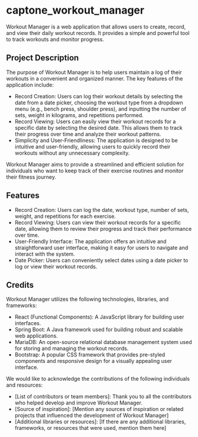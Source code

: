 # captone_workout_manager


Workout Manager is a web application that allows users to create, record, and view their daily workout records. It provides a simple and powerful tool to track workouts and monitor progress.

## Project Description

The purpose of Workout Manager is to help users maintain a log of their workouts in a convenient and organized manner. The key features of the application include:

- Record Creation: Users can log their workout details by selecting the date from a date picker, choosing the workout type from a dropdown menu (e.g., bench press, shoulder press), and inputting the number of sets, weight in kilograms, and repetitions performed.
- Record Viewing: Users can easily view their workout records for a specific date by selecting the desired date. This allows them to track their progress over time and analyze their workout patterns.
- Simplicity and User-Friendliness: The application is designed to be intuitive and user-friendly, allowing users to quickly record their workouts without any unnecessary complexity.

Workout Manager aims to provide a streamlined and efficient solution for individuals who want to keep track of their exercise routines and monitor their fitness journey.

## Features

- Record Creation: Users can log the date, workout type, number of sets, weight, and repetitions for each exercise.
- Record Viewing: Users can view their workout records for a specific date, allowing them to review their progress and track their performance over time.
- User-Friendly Interface: The application offers an intuitive and straightforward user interface, making it easy for users to navigate and interact with the system.
- Date Picker: Users can conveniently select dates using a date picker to log or view their workout records.

## Credits

Workout Manager utilizes the following technologies, libraries, and frameworks:

- React (Functional Components): A JavaScript library for building user interfaces.
- Spring Boot: A Java framework used for building robust and scalable web applications.
- MariaDB: An open-source relational database management system used for storing and managing the workout records.
- Bootstrap: A popular CSS framework that provides pre-styled components and responsive design for a visually appealing user interface.

We would like to acknowledge the contributions of the following individuals and resources:

- [List of contributors or team members]: Thank you to all the contributors who helped develop and improve Workout Manager.
- [Source of inspiration]: [Mention any sources of inspiration or related projects that influenced the development of Workout Manager]
- [Additional libraries or resources]: [If there are any additional libraries, frameworks, or resources that were used, mention them here]

